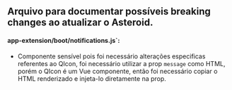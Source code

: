 ## Arquivo para documentar possíveis breaking changes ao atualizar o Asteroid.

#### app-extension/boot/notifications.js`:
- Componente sensível pois foi necessário alterações especificas referentes ao QIcon, foi necessário utilizar a prop `message` como HTML, porém o QIcon é um Vue componente, então foi necessário copiar o HTML renderizado e injeta-lo diretamente na prop.
